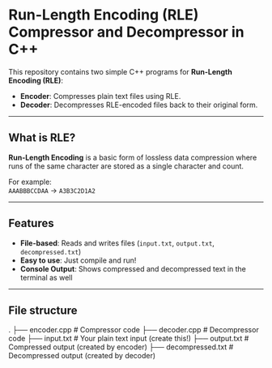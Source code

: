 # Run-Length Encoding (RLE) Compressor and Decompressor in C++

This repository contains two simple C++ programs for **Run-Length Encoding (RLE)**:
- **Encoder**: Compresses plain text files using RLE.
- **Decoder**: Decompresses RLE-encoded files back to their original form.

---

## What is RLE?

**Run-Length Encoding** is a basic form of lossless data compression where runs of the same character are stored as a single character and count.

For example:  
`AAABBBCCDAA` → `A3B3C2D1A2`

---

##  Features

- **File-based**: Reads and writes files (`input.txt`, `output.txt`, `decompressed.txt`)
- **Easy to use**: Just compile and run!
- **Console Output**: Shows compressed and decompressed text in the terminal as well

---
## File structure
.
├── encoder.cpp        # Compressor code
├── decoder.cpp        # Decompressor code
├── input.txt          # Your plain text input (create this!)
├── output.txt         # Compressed output (created by encoder)
├── decompressed.txt   # Decompressed output (created by decoder)



